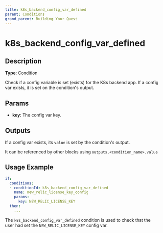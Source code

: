 ```yaml
---
title: k8s_backend_config_var_defined
parent: Conditions
grand_parent: Building Your Quest
---
```


# k8s_backend_config_var_defined

## Description

**Type**: Condition

Check if a config variable is set (exists) for the K8s backend app. If a config var exists, it is set on the condition's output.

## Params

- **key:** The config var key.

## Outputs

If a config var exists, its `value` is set by the condition's output.

It can be referenced by other blocks using `outputs.<condition_name>.value`

## Usage Example

```yaml
if:
  conditions:
  - conditionId: k8s_backend_config_var_defined
    name: new_relic_license_key_config
    params:
      key: NEW_RELIC_LICENSE_KEY
  then: 
    ...
```

The `k8s_backend_config_var_defined` condition is used to check that the user had set the `NEW_RELIC_LICENSE_KEY` config var.